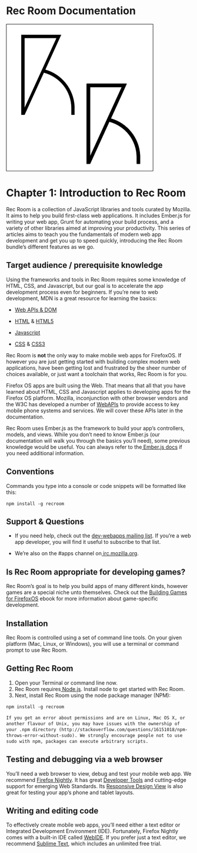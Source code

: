 # Rec Room Documentation

![Rec Room logo](images/recroom-logo.jpg?raw=true)


# Chapter 1: Introduction to Rec Room

Rec Room is a collection of JavaScript libraries and tools curated by Mozilla. It aims to help you build first-class web applications. It includes Ember.js for writing your web app, Grunt for automating your build process, and a variety of other libraries aimed at improving your productivity. This series of articles aims to teach you the fundamentals of modern web app development and get you up to speed quickly, introducing the Rec Room bundle’s different features as we go.

## Target audience / prerequisite knowledge

Using the frameworks and tools in Rec Room requires some knowledge of HTML, CSS, and Javascript, but our goal is to accelerate the app development process even for beginners. If you’re new to web development, MDN is a great resource for learning the basics:

* [Web APIs & DOM](https://developer.mozilla.org/en-US/docs/Web/Reference/API)

* [HTML](https://developer.mozilla.org/en-US/docs/Web/HTML) & [HTML5](https://developer.mozilla.org/en-US/docs/Web/Guide/HTML/HTML5)

* [Javascript](https://developer.mozilla.org/en-US/docs/Web/JavaScript)

* [CSS](https://developer.mozilla.org/en-US/docs/Web/CSS) & [CSS3](https://developer.mozilla.org/en-US/docs/Web/CSS/CSS3)

Rec Room is **not** the only way to make mobile web apps for FirefoxOS. If however you are just getting started with building complex modern web applications, have been getting lost and frustrated by the sheer number of choices available, or just want a toolchain that works, Rec Room is for you.

Firefox OS apps are built using the Web. That means that all that you have learned about HTML, CSS and Javascript applies to developing apps for the Firefox OS platform. Mozilla, inconjunction with other browser vendors and the W3C has developed a number of [WebAPIs](https://wiki.mozilla.org/WebAPI) to provide access to key mobile phone systems and services. We will cover these APIs later in the documentation. 

Rec Room uses Ember.js as the framework to build your app’s controllers, models, and views. While you don’t need to know Ember.js (our documentation will walk you through the basics you’ll need), some previous knowledge would be useful. You can always refer to the[ Ember.js docs](http://emberjs.com/api/) if you need additional information.


## Conventions

Commands you type into a console or code snippets will be formatted like this:

```
npm install -g recroom
```

## Support & Questions

* If you need help, check out the [dev-webapps mailing list](https://lists.mozilla.org/listinfo/dev-webapps). If you’re a web app developer, you will find it useful to subscribe to that list.

* We’re also on the #apps channel on[ irc.mozilla.org](https://wiki.mozilla.org/IRC).

## Is Rec Room appropriate for developing games?

Rec Room’s goal is to help you build apps of many different kinds, however games are a special niche unto themselves. Check out the [Building Games for FirefoxOS](https://leanpub.com/buildinggamesforfirefoxos) ebook for more information about game-specific development.

## Installation

Rec Room is controlled using a set of command line tools. On your given platform (Mac, Linux, or Windows), you will use a terminal or command prompt to use Rec Room.

## Getting Rec Room
1. Open your Terminal or command line now.
2. Rec Room requires[ Node.js](http://nodejs.org/download/). Install node to get started with Rec Room.
3. Next, install Rec Room using the node package manager (NPM):
```
npm install -g recroom
```

```
If you get an error about permissions and are on Linux, Mac OS X, or another flavour of Unix, you may have issues with the ownership of your .npm directory (http://stackoverflow.com/questions/16151018/npm-throws-error-without-sudo). We strongly encourage people not to use sudo with npm, packages can execute arbitrary scripts.
```

## Testing and debugging via a web browser

You’ll need a web browser to view, debug and test your mobile web app. We recommend [Firefox Nightly](http://nightly.mozilla.org/). It has great [Developer Tools](https://developer.mozilla.org/en-US/docs/Tools) and cutting-edge support for emerging Web Standards. Its [Responsive Design View](https://developer.mozilla.org/en-US/docs/Tools/Responsive_Design_View) is also great for testing your app’s phone and tablet layouts.

## Writing and editing code

To effectively create mobile web apps, you’ll need either a text editor or Integrated Development Environment (IDE). Fortunately, Firefox Nightly comes with a built-in IDE called [WebIDE](https://developer.mozilla.org/en-US/docs/Tools/WebIDE). If you prefer just a text editor, we recommend [Sublime Text](http://www.sublimetext.com/), which includes an unlimited free trial.

